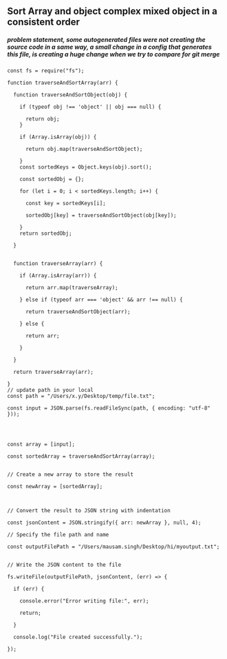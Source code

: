 ## Sort Array and object complex mixed object in a consistent order
##### problem statement, some autogenerated files were not creating the source code in a same way, a small change in a config that generates this file, is creating a huge change when we try to compare for git merge

```
const fs = require("fs");

function traverseAndSortArray(arr) {

  function traverseAndSortObject(obj) {

    if (typeof obj !== 'object' || obj === null) {

      return obj;
    }

    if (Array.isArray(obj)) {

      return obj.map(traverseAndSortObject);

    }
    const sortedKeys = Object.keys(obj).sort();

    const sortedObj = {};

    for (let i = 0; i < sortedKeys.length; i++) {

      const key = sortedKeys[i];

      sortedObj[key] = traverseAndSortObject(obj[key]);

    }
    return sortedObj;

  }


  function traverseArray(arr) {

    if (Array.isArray(arr)) {

      return arr.map(traverseArray);

    } else if (typeof arr === 'object' && arr !== null) {

      return traverseAndSortObject(arr);

    } else {

      return arr;

    }

  }

  return traverseArray(arr);

}
// update path in your local
const path = "/Users/x.y/Desktop/temp/file.txt";

const input = JSON.parse(fs.readFileSync(path, { encoding: "utf-8" }));




const array = [input];

const sortedArray = traverseAndSortArray(array);


// Create a new array to store the result

const newArray = [sortedArray];



// Convert the result to JSON string with indentation

const jsonContent = JSON.stringify({ arr: newArray }, null, 4);

// Specify the file path and name

const outputFilePath = "/Users/mausam.singh/Desktop/hi/myoutput.txt";


// Write the JSON content to the file

fs.writeFile(outputFilePath, jsonContent, (err) => {

  if (err) {

    console.error("Error writing file:", err);

    return;

  }

  console.log("File created successfully.");

});


```

